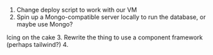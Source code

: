 1. Change deploy script to work with our VM
2. Spin up a Mongo-compatible server locally to run the database, or maybe use Mongo?

Icing on the cake
3. Rewrite the thing to use a component framework (perhaps tailwind?)
4. 
